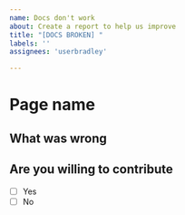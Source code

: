 ```yaml
---
name: Docs don't work
about: Create a report to help us improve
title: "[DOCS BROKEN] "
labels: ''
assignees: 'userbradley'

---
```


# Page name

<!-- Please place below this line, the name of the page you were on -->

## What was wrong

<!-- Please place below this line what was wrong with the docs -->

## Are you willing to contribute

<!-- Put an x in the box if you're willing to help fix it. I don't care if you don't want to help. Makes no difference to me -->

- [ ] Yes
- [ ] No

